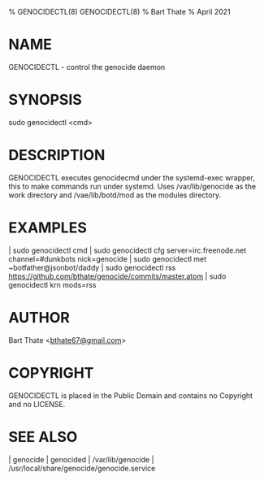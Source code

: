 % GENOCIDECTL(8)  GENOCIDECTL(8)
% Bart Thate
% April 2021

# NAME
GENOCIDECTL - control the genocide daemon

# SYNOPSIS
sudo genocidectl \<cmd\>

# DESCRIPTION
GENOCIDECTL executes genocidecmd under the systemd-exec wrapper, this to make
commands run under systemd. Uses /var/lib/genocide as the work directory and
/vae/lib/botd/mod as the modules directory.

# EXAMPLES
| sudo genocidectl cmd
| sudo genocidectl cfg server=irc.freenode.net channel=\#dunkbots nick=genocide
| sudo genocidectl met ~botfather@jsonbot/daddy
| sudo genocidectl rss https://github.com/bthate/genocide/commits/master.atom
| sudo genocidectl krn mods=rss

# AUTHOR
Bart Thate \<bthate67@gmail.com\>

# COPYRIGHT
GENOCIDECTL is placed in the Public Domain and contains no Copyright and no LICENSE.

# SEE ALSO
| genocide
| genocided
| /var/lib/genocide
| /usr/local/share/genocide/genocide.service

